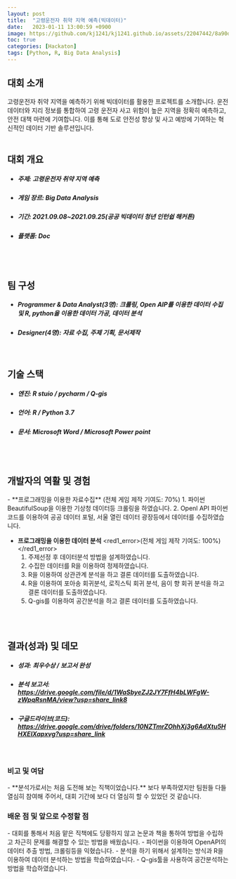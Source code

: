 ```yaml
---
layout: post
title:  "고령운전자 취약 지역 예측(빅데이터)"
date:   2023-01-11 13:00:59 +0900
image: https://github.com/kj1241/kj1241.github.io/assets/22047442/8a90d97f-67ed-4d41-a4fc-507653f69629
toc: true
categories: [Hackaton]
tags: [Python, R, Big Data Analysis]
---
```


<!-- <h1><yellow1_h1>고령운전자 취약 지역 예측(빅데이터) </yellow1_h1></h1>
![빅데이터분석](https://github.com/kj1241/kj1241.github.io/assets/22047442/8a90d97f-67ed-4d41-a4fc-507653f69629){: width="740" height="400"} -->


<h2><yellow1_h2> 대회 소개 </yellow1_h2></h2>
고령운전자 취약 지역을 예측하기 위해 빅데이터를 활용한 프로젝트를 소개합니다.  
운전 데이터와 지리 정보를 통합하여 고령 운전자 사고 위험이 높은 지역을 정확히 예측하고, 안전 대책 마련에 기여합니다.  
이를 통해 도로 안전성 향상 및 사고 예방에 기여하는 혁신적인 데이터 기반 솔루션입니다.

<br>
<br>
<h2><yellow1_h2> 대회 개요 </yellow1_h2></h2><ul>
<li><h5><yellow1_h5>주제: </yellow1_h5><span>  고령운전자 취약 지역 예측</span></h5></li>
<li><h5><yellow1_h5>게임 장르: </yellow1_h5><span>  Big Data Analysis</span></h5></li>
<li><h5><yellow1_h5>기간: </yellow1_h5><span> 2021.09.08~2021.09.25(공공 빅데이터 청년 인턴쉽 해커톤)</span></h5></li>
<li><h5><yellow1_h5>플랫폼: </yellow1_h5><span>  Doc </span></h5></li></ul>

<br>
<br>
<h2><yellow1_h2> 팀 구성 </yellow1_h2></h2><ul>
<li><h5><yellow1_h5>Programmer & Data Analyst(3명): </yellow1_h5><span>  크롤링, Open AIP를 이용한 데이터 수집 및 R, python을 이용한 데이터 가공, 데이터 분석 </span></h5></li>
<li><h5><yellow1_h5>Designer(4명): </yellow1_h5><span> 자료 수집, 주제 기획, 문서제작</span></h5></li></ul>

<br>
<h2><yellow1_h2> 기술 스택 </yellow1_h2></h2><ul>
<li><h5><yellow1_h5>엔진: </yellow1_h5><span> R stuio / pycharm / Q-gis</span></h5></li>
<li><h5><yellow1_h5>언어: </yellow1_h5><span> R / Python 3.7 </span></h5></li>
<li><h5><yellow1_h5>문서: </yellow1_h5><span> Microsoft Word / Microsoft Power point </span></h5></li>
</ul>


<br>
<br>
<h2><yellow1_h2> 개발자의 역활 및 경험 </yellow1_h2></h2>
- **프로그래밍을 이용한 자료수집** <span><red1_error>(전체 게임 제작 기여도: 70%)</red1_error></span>
    1. 파이썬 BeautifulSoup을 이용한 기상청 데이터등 크롤링을 하였습니다.
    2. Openl API 파이썬 코드를 이용하여 공공 데이터 포털, 서울 열린 데이터 광장등에서 데이터를 수집하였습니다.

- **프로그래밍을 이용한 데이터 분석** <span><red1_error>(전체 게임 제작 기여도: 100%)</red1_error></span>
    1. 주제선정 후 데이터분석 방법을 설계하였습니다.
    2. 수집한 데이터를 R을 이용하여 정제하였습니다.
    3. R을 이용하여 상관관계 분석을 하고 결론 데이터를 도출하였습니다.
    4. R을 이용하여 포아송 회귀분석, 로직스틱 회귀 분석, 음이 향 회귀 분석을 하고 결론 데이터를 도출하였습니다.
    5. Q-gis를 이용하여 공간분석을 하고 결론 데이터를 도출하였습니다.
  


<br>
<br>
<h2><yellow1_h2> 결과(성과) 및 데모 </yellow1_h2></h2>
<ul>
<li><h5><yellow1_h5>성과: </yellow1_h5><span> 최우수상 / 보고서 완성 </span></h5></li>
<li><h5><yellow1_h5>분석 보고서: </yellow1_h5><br><span>
<a href="https://drive.google.com/file/d/1WaSbyeZJ2JY7FfH4bLWFgW-zWpqRsnMA/view?usp=share_link"> https://drive.google.com/file/d/1WaSbyeZJ2JY7FfH4bLWFgW-zWpqRsnMA/view?usp=share_link8</a> </span></h5></li>
<li><h5><yellow1_h5>구글드라이브(코드): </yellow1_h5><br><span> 
<a href="https://drive.google.com/drive/folders/10NZTmrZOhhXj3g6AdXtu5HHXEIXapxvg?usp=share_link">https://drive.google.com/drive/folders/10NZTmrZOhhXj3g6AdXtu5HHXEIXapxvg?usp=share_link</a> </span></h5></li>
</ul>

<br>
<h3><yellow1_h3> 비고 및 여담 </yellow1_h3></h3>
- **분석가로서는 처음 도전해 보는 직책이었습니다.** 
보다 부족하였지만 팀원들 다들 열심히 참여해 주어서, 대회 기간에 보다 더 열심히 할 수 있었던 것 같습니다.


<br>
<h3><yellow1_h3> 배운 점 및 앞으로 수정할 점 </yellow1_h3></h3>
- 대회를 통해서 처음 맡은 직책에도 당황하지 않고 논문과 책을 통하여 방법을 수립하고 차근히 문제를 해결할 수 있는 방법을 배웠습니다.
- 파이썬을 이용하여 OpenAPI의 데이터 추출 방법, 크롤링등을 익혔습니다.
- 분석을 하기 위해서 설계하는 방식과 R을 이용하여 데이터 분석하는 방법을 학습하였습니다.
- Q-gis툴을 사용하여 공간분석하는 방법을 학습하였습니다.
